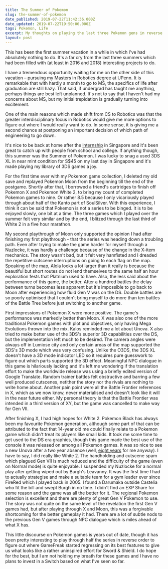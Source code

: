 ```yaml
---
title: The Summer of Pokemon
slug: the-summer-of-pokemon
date_published: 2019-07-22T11:42:36.000Z
date_updated: 2019-07-22T19:50:06.000Z
tags: Pokemon, Life
excerpt: My thoughts on playing the last three Pokemon gens in reverse.
layout: post
---
```


This has been the first summer vacation in a while in which I've had absolutely nothing to do. It's a far cry from the last three summers which had been filled with (at least in 2016 and 2018) interesting projects to do.

I have a tremendous opportunity waiting for me on the other side of this vacation – pursuing my Masters in Robotics degree at UPenn. It is remarkable that with hardly a month to go to MS, the specifics of life after graduation are still hazy. That said, if undergrad has taught me anything, perhaps things are best left unplanned. It's not to say that I haven't had my concerns about MS, but my initial trepidation is gradually turning into excitement.

One of the main reasons which made shift from CS to Robotics was that the greater interdisciplinary focus in Robotics would give me more options to figure out where I would really want to do. In some sense, it is giving me a second chance at postponing an important decision of which path of engineering to go down.

It's nice to be back at home after the [internship](https://arnavdhamija.com/2019/02/18/singapore/) in Singapore and it's been great to catch up with people from school and college. If anything though, this summer was the Summer of Pokemon. I was lucky to snag a used 3DS XL in near mint condition for S$45 on my last day in Singapore and it's made playing my library of 3DS games a joy.

For the first time ever with my Pokemon game collection, I deleted my old save and replayed Pokemon Moon from the beginning till the end of the postgame. Shortly after that, I borrowed a friend's cartridges to finish off Pokemon X and Pokemon White 2, to bring my count of completed Pokemon games to nine. Or rather 8.5 because I only vicariously played through about half of the Kanto part of SoulSilver. With this experience, I think it can be said that Pokemon is not a series to be binged. It is to be enjoyed slowly, one bit at a time. The three games which I played over the summer felt very similar and by the end, I blitzed through the last third of White 2 in a five hour marathon.

My second playthrough of Moon only supported the opinion I had after finishing my first playthrough - that the series was heading down a troubling path. Even after trying to make the game harder for myself through a Nuzlocke, it was hardly a challenge because of the change in the X-item mechanics. The story wasn't bad, but it felt very hamfisted and I dreaded the repetitive cutscene interruptions on going to each flag on the map. Speaking of the map, Alola looks a lot larger than it really is because the beautiful but short routes do not lend themselves to the same half an hour exploration fests that Platnium used to have. Also, the less said about the performance of this game, the better. After a hundred battles the delay between turns becomes less apparent but it's impossible to go back to Moon after experiencing how fluid Gen V was on the DS. Double battles are so poorly optimised that I couldn't bring myself to do more than ten battles of the Battle Tree before just switching to another game.

First impressions of Pokemon X were more positive. The game's performance was markedly better than Moon. X was also one of the more traditional Pokemon games with plot and objectives, only having Mega Evolutions thrown into the mix. Kalos reminded me a lot about Unova. X also tried to make better use of the 3DS's superior 3D capabilities over the DS, but the implementation left much to be desired. The camera angles were always off in Lumiose city and only certain areas of the map supported the 3DS's 3D mode which was very confusing. Unlike the O3DS, the 3DS XL doesn't have a 3D mode indicator LED so it requires pure guesswork to figure out which parts supported the 3D effect. Meaningful NPC dialogue in this game is hilariously lacking and it's left me wondering if the translation effort to make the worldwide release was using a briefly edited version of Google Translate. Random trainer battles felt obstructive and barring a few well produced cutscenes, netither the story nor the rivals are nothing to write home about. Another pain point were all the Battle Frontier references in X, which as we now know, never materialised and doesn't look like it will in the near future either. My personal theory is that the Battle Frontier was intended in a third version of XY, but the game was cancelled to make way for Gen VII.

After finishing X, I had high hopes for White 2. Pokemon Black has always been my favourite Pokemon generation, although some part of that can be attributed to the fact that 14-year old me could finally relate to a Pokemon game which didn't treat its players like small kids. It took me some time to get used to the DS era graphics, though this game made the best use of the console it was released on among all Pokemon games. It was so nice to see a new Unova after a two year absence (well, [eight years](https://arnavdhamija.com/2012/04/30/nil-sine-pokemon/) for me anyway). I have to say, I did really like White 2. The handholding and cutscene spam which plagued Gen VII is much reduced and the difficulty of the game (even on Normal mode) is quite enjoyable. I suspended my Nuzlocke for a normal play after getting wiped out by Burgh's Leavanny. It was the first time I had to actually strategise and make a suitable team for a gym leader ever since FireRed which I played back in 2005. I found a Darumaka outside Castelia who fit the bill and swept Burgh in no time. I didn't find an EXP Share for some reason and the game was all the better for it. The regional Pokemon selection is excellent and there are plenty of great Gen V Pokemon to use. The story was not quite on the same level of the revelation the first Gen V games had, but after playing through X and Moon, this was a forgivable shortcoming for the better gameplay it had. There are a lot of subtle nods to the previous Gen V games through NPC dialogue which is miles ahead of what X has.

This little discourse on Pokemon games is years out of date, though it has been pretty interesting to play through half the series in reverse order to figure out where GameFreak started regressing on its best features to give us what looks like a rather uninspired effort for Sword & Shield. I do hope for the best, but I am not holding my breath for these games and I have no plans to invest in a Switch based on what I've seen so far.
